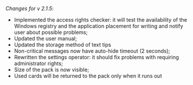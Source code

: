_Changes for v 2.1.5_:
- Implemented the access rights checker: it will test the availability of the Windows registry and the application placement for writing and notify user about possible problems;
- Updated the user manual;
- Updated the storage method of text tips
- Non-critical messages now have auto-hide timeout (2 seconds);
- Rewritten the settings operator: it should fix problems with requiring administrator rights;
- Size of the pack is now visible;
- Used cards will be returned to the pack only when it runs out
